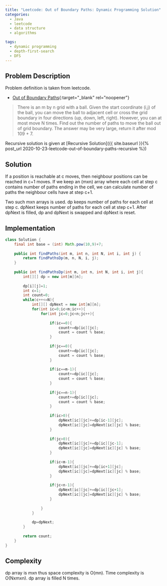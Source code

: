 ```yaml
---
title: "Leetcode: Out of Boundary Paths: Dynamic Programming Solution"
categories:
  - Java
  - leetcode
  - data structure
  - algorithms

tags:
  - dynamic programming
  - depth-first-search
  - DFS
---
```


## Problem Description

Problem definition is taken from leetcode. 
- [Out of Boundary Paths](https://leetcode.com/problems/out-of-boundary-paths/ "Go to leetcode"){:target="_blank" rel="noopener"}

> There is an m by n grid with a ball. Given the start coordinate (i,j) of the ball, you can move the ball to adjacent cell or cross the grid boundary in four directions (up, down, left, right). However, you can at most move N times. Find out the number of paths to move the ball out of grid boundary. The answer may be very large, return it after mod 109 + 7.

Recursive solution is given at [Recursive Solution]({{ site.baseurl }}{% post_url 2020-10-23-leetcode-out-of-boundary-paths-recursive %})

## Solution

If a position is reachable at c moves, then neighbour positions can be reached in c+1 moves. If we keep an (mxn) array where each cell at step c contains number of paths ending in the cell, we can calculate number of paths the neighbour cells have at step c+1. 

Two such mxn arrays is used. dp keeps number of paths for each cell at step c. dpNext keeps number of paths for each cell at step c+1. After dpNext is filled, dp and dpNext is swapped and dpNext is reset.

## Implementation

```java
class Solution {
	final int base = (int) Math.pow(10,9)+7;
	    
    public int findPaths(int m, int n, int N, int i, int j) {
		return findPathsDp(m, n, N, i, j);
	}
    
    public int findPathsDp(int m, int n, int N, int i, int j){
        int[][] dp = new int[m][n];
        
        dp[i][j]=1;
        int c=1;
        int count=0;
        while(c++<=N){
            int[][] dpNext = new int[m][n];
            for(int ic=0;ic<m;ic++){
                for(int jc=0;jc<n;jc++){
                    
                    if(ic==0){
                        count+=dp[ic][jc];
                        count = count % base;
                    }
                    
                    if(jc==0){
                        count+=dp[ic][jc];
                        count = count % base;
                    }
                    
                    if(ic==m-1){
                        count+=dp[ic][jc];
                        count = count % base;
                    }
                    
                    if(jc==n-1){
                        count+=dp[ic][jc];
                        count = count % base;
                    }
                    
                    if(ic>0){
                        dpNext[ic][jc]+=dp[ic-1][jc];
                        dpNext[ic][jc]=dpNext[ic][jc] % base;
                    }
                    
                    if(jc>0){
                        dpNext[ic][jc]+=dp[ic][jc-1];
                        dpNext[ic][jc]=dpNext[ic][jc] % base;
                    }
                    
                    if(ic<m-1){
                        dpNext[ic][jc]+=dp[ic+1][jc];
                        dpNext[ic][jc]=dpNext[ic][jc] % base;
                    }
                    
                    if(jc<n-1){
                        dpNext[ic][jc]+=dp[ic][jc+1];
                        dpNext[ic][jc]=dpNext[ic][jc] % base;    
                    }
                    
                }
            }
            
            dp=dpNext;
        }
        
        return count;
    }
}
```

## Complexity

dp array is mxn thus space complexity is O(mn). 
Time complexity is O(Nxmxn). dp array is filled N times. 
